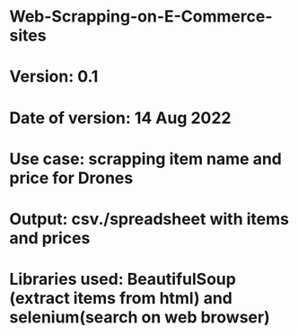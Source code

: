 # Web-Scrapping-on-E-Commerce-sites

# Version: 0.1
# Date of version: 14 Aug 2022

# Use case: scrapping item name and price for Drones
# Output: csv./spreadsheet with items and prices
# Libraries used: BeautifulSoup (extract items from html) and selenium(search on web browser)
